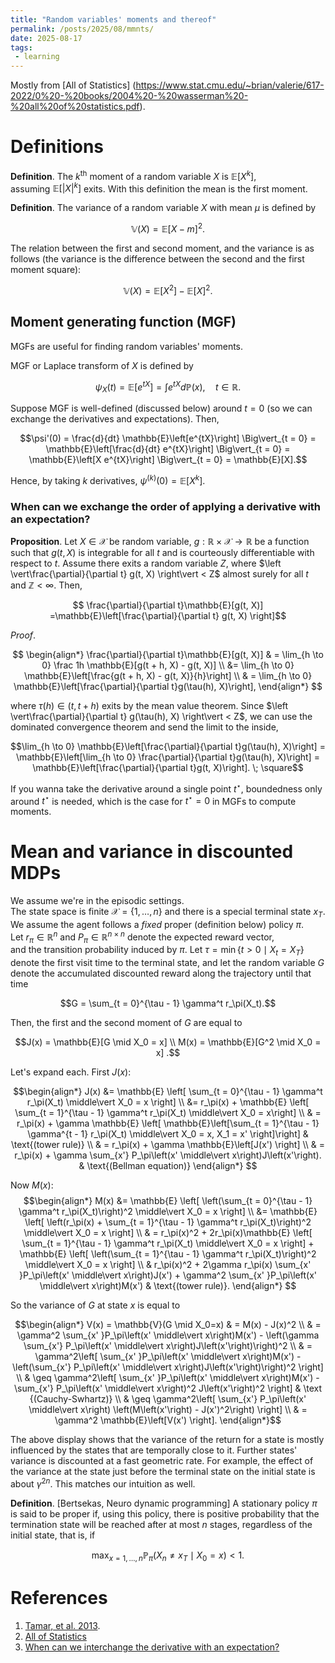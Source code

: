 ```yaml
---
title: "Random variables' moments and thereof" 
permalink: /posts/2025/08/mmnts/ 
date: 2025-08-17 
tags:  
 - learning
---
```


Mostly from [All of Statistics]
(https://www.stat.cmu.edu/~brian/valerie/617-2022/0%20-%20books/2004%20-%20wasserman%20-%20all%20of%20statistics.pdf).

# Definitions   
  
__Definition__. The $k^{\text{th}}$ moment of a random variable $X$ is $\mathbb{E}\left[X^k\right]$,  
assuming $\mathbb{E}\left[\lvert X \rvert^k\right]$ exits. With this definition the mean is the first moment.  
  
__Definition__. The variance of a random variable $X$ with mean $\mu$ is defined by  
  
$$\mathbb{V}(X) = \mathbb{E}[X - m]^2.$$  
  
The relation between the first and second moment, and the variance is as follows (the variance is the difference between the second and the first moment square):  
  
$$\mathbb{V}(X) = \mathbb{E}[X^2] - \mathbb{E}[X]^2 .$$  
  
## Moment generating function (MGF) 
  
MGFs are useful for finding random variables' moments. 

MGF or Laplace transform of $X$ is defined by

$$\psi_X(t) = \mathbb{E}\left[e^{tX}\right] = \int e^{tX} d\mathbb{P}(x), \quad t \in \mathbb{R}.$$

Suppose MGF is well-defined (discussed below) around $t = 0$ (so we can exchange the derivatives and expectations). Then, 

$$\psi'(0) = \frac{d}{dt} \mathbb{E}\left[e^{tX}\right]  \Big\vert_{t = 0} = \mathbb{E}\left[\frac{d}{dt} e^{tX}\right]  \Big\vert_{t = 0} = \mathbb{E}\left[X e^{tX}\right]  \Big\vert_{t = 0} = \mathbb{E}[X].$$

Hence, by taking $k$ derivatives, $\psi^{(k)}(0) = \mathbb{E}\left[X^k \right]$.

### When can we exchange the order of applying a derivative with an expectation? 
  
  __Proposition__. Let $X \in \mathcal{X}$ be random variable, $g: \mathbb{R} \times \mathcal{X} \to \mathbb{R}$ be a function such that $g(t, X)$ is integrable for all $t$ and is courteously differentiable with respect to $t$. Assume there exits a random variable $Z$, where $\left \vert\frac{\partial}{\partial t} g(t, X) \right\vert < Z$ almost surely for all $t$ and $\mathbb{Z} < \infty$. Then,

$$ \frac{\partial}{\partial t}\mathbb{E}[g(t, X)] =\mathbb{E}\left[\frac{\partial}{\partial t} g(t, X) \right]$$

_Proof_.

$$
\begin{align*}
 \frac{\partial}{\partial t}\mathbb{E}[g(t, X)] & = \lim_{h \to 0} \frac 1h \mathbb{E}[g(t + h, X) - g(t, X)] \\ 
 &= \lim_{h \to 0} \mathbb{E}\left[\frac{g(t + h, X) - g(t, X)}{h}\right] \\
 & = \lim_{h \to 0} \mathbb{E}\left[\frac{\partial}{\partial t}g(\tau(h), X)\right], 
\end{align*}
$$

where $\tau(h) \in (t, t + h)$ exits by the mean value theorem. Since $\left \vert\frac{\partial}{\partial t} g(\tau(h), X) \right\vert < Z$, we can use the dominated convergence theorem and send the limit to the inside,

$$\lim_{h \to 0} \mathbb{E}\left[\frac{\partial}{\partial t}g(\tau(h), X)\right] = \mathbb{E}\left[\lim_{h \to 0} \frac{\partial}{\partial t}g(\tau(h), X)\right] = \mathbb{E}\left[\frac{\partial}{\partial t}g(t, X)\right]. \; \square$$

If you wanna take the derivative around a single point $t^\star$, boundedness only around $t^\star$ is needed,
which is the case for $t^\star=0$ in MGFs to compute moments.
  
# Mean and variance in discounted MDPs  
  
We assume we're in the episodic settings.  
The state space is finite $\mathcal{X} = \{1, \dots, n\}$ and there is a special terminal state $x_T$.  
We assume the agent follows a _fixed_ proper (definition below) policy $\pi$.  
Let $r_\pi \in \mathbb{R}^n$ and $P_\pi \in \mathbb{R}^{n \times n}$ denote the expected reward vector,  
and the transition probability induced by $\pi$. Let $\tau = \min \{t > 0 \mid X_t = X_T \}$ denote the first visit time to the terminal state, and let the random variable $G$ denote the accumulated discounted reward along the trajectory until that time  
  
$$G = \sum_{t = 0}^{\tau - 1} \gamma^t r_\pi(X_t).$$  
  
Then, the first and the second moment of $G$ are equal to  
  
$$J(x) = \mathbb{E}[G \mid X_0 = x] \\  
M(x) = \mathbb{E}[G^2 \mid X_0 = x] .$$  
  
Let's expand each. First $J(x)$:  
  
$$\begin{align*}   
J(x)  &= \mathbb{E} \left[ \sum_{t = 0}^{\tau - 1} \gamma^t r_\pi(X_t) \middle\vert X_0 = x \right] \\  
&= r_\pi(x) + \mathbb{E} \left[ \sum_{t = 1}^{\tau - 1} \gamma^t r_\pi(X_t) \middle\vert X_0 = x\right] \\  
& = r_\pi(x) + \gamma \mathbb{E} \left[ \mathbb{E}\left[\sum_{t = 1}^{\tau - 1} \gamma^{t - 1} r_\pi(X_t) \middle\vert X_0 = x, X_1 = x' \right]\right] & \text{(tower rule)} \\  
& = r_\pi(x) + \gamma \mathbb{E}\left[J(x') \right] \\  
& = r_\pi(x) + \gamma \sum_{x'} P_\pi\left(x' \middle\vert x\right)J\left(x'\right). &  \text{(Bellman equation)}  
\end{align*} $$  
  
Now $M(x)$:  
$$\begin{align*}   
M(x)  &= \mathbb{E} \left[ \left(\sum_{t = 0}^{\tau - 1} \gamma^t r_\pi(X_t)\right)^2 \middle\vert X_0 = x \right] \\  
&= \mathbb{E} \left[ \left(r_\pi(x) + \sum_{t = 1}^{\tau - 1} \gamma^t r_\pi(X_t)\right)^2 \middle\vert X_0 = x \right] \\  
& = r_\pi(x)^2 + 2r_\pi(x)\mathbb{E} \left[  \sum_{t = 1}^{\tau - 1} \gamma^t r_\pi(X_t) \middle\vert X_0 = x \right] + \mathbb{E} \left[ \left(\sum_{t = 1}^{\tau - 1} \gamma^t r_\pi(X_t)\right)^2 \middle\vert X_0 = x \right] \\  
& r_\pi(x)^2 + 2\gamma r_\pi(x) \sum_{x' }P_\pi\left(x' \middle\vert x\right)J(x') + \gamma^2 \sum_{x' }P_\pi\left(x' \middle\vert x\right)M(x') & \text{(tower rule)}.  
\end{align*} $$  
  
So the variance of $G$ at state $x$ is equal to  
  
$$\begin{align*}  
V(x) = \mathbb{V}(G \mid X_0=x) & = M(x) - J(x)^2  \\  
& = \gamma^2 \sum_{x' }P_\pi\left(x' \middle\vert x\right)M(x') - \left(\gamma \sum_{x'} P_\pi\left(x' \middle\vert x\right)J\left(x'\right)\right)^2 \\   
& = \gamma^2\left[ \sum_{x' }P_\pi\left(x' \middle\vert x\right)M(x')  - \left(\sum_{x'} P_\pi\left(x' \middle\vert x\right)J\left(x'\right)\right)^2 \right] \\  
& \geq \gamma^2\left[ \sum_{x' }P_\pi\left(x' \middle\vert x\right)M(x')  - \sum_{x'} P_\pi\left(x' \middle\vert x\right)^2 J\left(x'\right)^2 \right] & \text {(Cauchy-Swhartz)} \\  
& \geq \gamma^2\left[ \sum_{x'} P_\pi\left(x' \middle\vert x\right) \left(M\left(x'\right) - J(x')^2\right) \right] \\  
& = \gamma^2 \mathbb{E}\left[V(x') \right].  
\end{align*}$$  
  
The above display shows that the variance of the return for a state is mostly influenced by the states that are temporally close to it. Further states' variance is discounted at a fast geometric rate. For example, the effect of the variance at the state just before the terminal state on the initial state is about $\gamma^{2n}$. This matches our intuition as well.   
  
__Definition__. [Bertsekas, Neuro dynamic programming] A stationary policy $\pi$ is said to be proper if, using this policy, there is positive probability that the termination state will be reached after at most $n$ stages, regardless of the initial state, that is, if  
  
$$\begin{equation*}  
\max_{x = 1, \dots, n} \mathbb{P}_{\pi} \left( X_n \neq x_T \mid X_0=x\right) < 1  
\end{equation*}.$$


# References
1. [Tamar, et al. 2013](https://jmlr.org/papers/volume17/14-335/14-335.pdf).  
2. [All of Statistics](https://www.stat.cmu.edu/~brian/valerie/617-2022/0%20-%20books/2004%20-%20wasserman%20-%20all%20of%20statistics.pdf)
3. [When can we interchange the derivative with an expectation?](https://math.stackexchange.com/a/1986477/950224)

